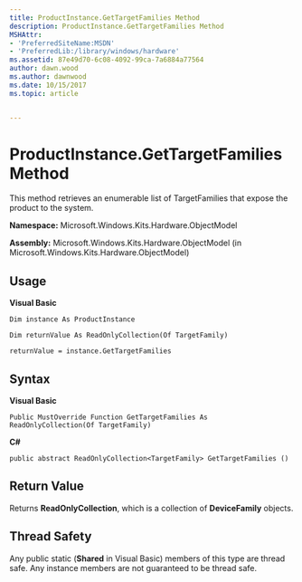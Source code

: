 ```yaml
---
title: ProductInstance.GetTargetFamilies Method
description: ProductInstance.GetTargetFamilies Method
MSHAttr:
- 'PreferredSiteName:MSDN'
- 'PreferredLib:/library/windows/hardware'
ms.assetid: 87e49d70-6c08-4092-99ca-7a6884a77564
author: dawn.wood
ms.author: dawnwood
ms.date: 10/15/2017
ms.topic: article


---
```


# ProductInstance.GetTargetFamilies Method


This method retrieves an enumerable list of TargetFamilies that expose the product to the system.

**Namespace:** Microsoft.Windows.Kits.Hardware.ObjectModel

**Assembly:** Microsoft.Windows.Kits.Hardware.ObjectModel (in Microsoft.Windows.Kits.Hardware.ObjectModel)

## <span id="Usage"></span><span id="usage"></span><span id="USAGE"></span>Usage


**Visual Basic**

`Dim instance As ProductInstance`

`Dim returnValue As ReadOnlyCollection(Of TargetFamily)`

`returnValue = instance.GetTargetFamilies`

## <span id="Syntax"></span><span id="syntax"></span><span id="SYNTAX"></span>Syntax


**Visual Basic**

`Public MustOverride Function GetTargetFamilies As ReadOnlyCollection(Of TargetFamily)`

**C#**

`public abstract ReadOnlyCollection<TargetFamily> GetTargetFamilies ()`

## <span id="Return_Value"></span><span id="return_value"></span><span id="RETURN_VALUE"></span>Return Value


Returns **ReadOnlyCollection**, which is a collection of **DeviceFamily** objects.

## <span id="Thread_Safety"></span><span id="thread_safety"></span><span id="THREAD_SAFETY"></span>Thread Safety


Any public static (**Shared** in Visual Basic) members of this type are thread safe. Any instance members are not guaranteed to be thread safe.

 

 






